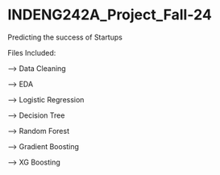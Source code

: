 # INDENG242A_Project_Fall-24

Predicting the success of Startups

Files Included:

--> Data Cleaning 

--> EDA 

--> Logistic Regression 

--> Decision Tree 

--> Random Forest 

--> Gradient Boosting 

--> XG Boosting

